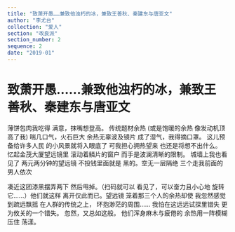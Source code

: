 ```yaml
---
title: "致萧开愚……兼致他浊朽的冰，兼致王善秋、秦建东与唐亚文"
author: "李尤台"
collection: "爱人"
section: "改良派"
section_number: 2
sequence: 2
date: "2019-01"
---
```


# 致萧开愚……兼致他浊朽的冰，兼致王善秋、秦建东与唐亚文

薄饼包肉我吃得
满意，抹嘴想登高。
传统题材余热
(或是饱暖的余热
像发动机顶高了我)
喘几口气，火石巨大
余热无辜波及镜片
成了湿气，我得摘口罩。
这儿预备给许多人民
的小风景就将入眼底了
可我担心拥热望来
也还是将想不出什么。
忆起金茂大厦望远镜里
滚动着鳞片的窗户
而手是波澜清晰的限制。
城墙上我也看见了
两元两分钟的望远镜
不投钱里面就是
黑的。空无一层隔绝
三个走我前面的男人依次

凑近这团漆黑摆弄两下
然后甩掉。（扫码就可以
看见了，可以奋力且小心地
旋转它......）他们就这样
离开仅此而已。望远镜
笼着那三个人的余热却使
我忽然感觉到疏远飘摇
在人群的传统之上，
环抱渺茫的周围……
我怕在这远远试探里错失
更为攸关的一个错失。
忽然，又总如这般。
他们浑身麻木与疲倦的
余热用一阵模糊压住
荡漾。
